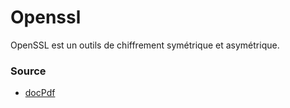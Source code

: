# Openssl

OpenSSL est un outils de chiffrement symétrique et asymétrique.



### Source
- [docPdf](images/opensslDoc.pdf)